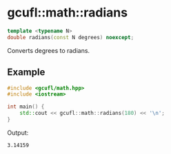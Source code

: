 # gcufl::math::radians
```cpp
template <typename N>
double radians(const N degrees) noexcept;
```
Converts degrees to radians.
## Example
```cpp
#include <gcufl/math.hpp>
#include <iostream>

int main() {
	std::cout << gcufl::math::radians(180) << '\n';
}
```
Output:
```
3.14159
```
